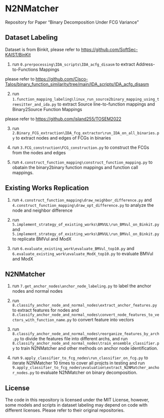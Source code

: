 # N2NMatcher
Repository for Paper “Binary Decomposition Under FCG Variance”

## Dataset Labeling

Dataset is from Binkit, please refer to https://github.com/SoftSec-KAIST/BinKit

1. run `0.prerpocessing\IDA_scripts\IDA_acfg_disasm` to extract Address-to-Functions Mappings 

please refer to https://github.com/Cisco-Talos/binary_function_similarity/tree/main/IDA_scripts/IDA_acfg_disasm

2. run `1.function_mapping_labeling\linux_run_source2binary_mapping_using_treesitter_and_ida.py` to extract Source line-to-function mappings and Binary2Source Function Mappings

please refer to https://github.com/island255/TOSEM2022

3. run `2.Binary_FCG_extraction\IDA_fcg_extractor\run_IDA_on_all_binaries.py` to extract nodes and edges of FCGs in binaries

4. run `3.FCG_construction\FCG_construction.py` to construct the FCGs from the nodes and edges
  
5. run `4.construct_function_mapping\construct_function_mapping.py` to obatain the binary2binary function mappings and function call mappings.

## Existing Works Replication

1. run `4.construct_function_mapping\draw_neighbor_difference.py` and `4.construct_function_mapping\draw_opt_difference.py` to analyze the node and neighbor difference

2. run `5.implement_strategy_of_existing_works\BMVUL\run_BMVul_on_Binkit.py` and `5.implement_strategy_of_existing_works\BMVUL\run_BMVul_on_Binkit.py` to replicate BMVul and ModX

3. run `6.evaluate_existing_work\evaluate_BMVul_top10.py` and `6.evaluate_existing_work\evaluate_ModX_top10.py` to evaluate BMVul and ModX

## N2NMatcher

1. run `7.get_anchor_nodes\anchor_node_labeling.py` to label the anchor nodes and normal nodes

2. run `8.classify_anchor_node_and_normal_nodes\extract_anchor_features.py` to extract features for nodes and `8.classify_anchor_node_and_normal_nodes\convert_node_features_to_vectors_with_function_name.py` to convert feature into vectors

3. run `8.classify_anchor_node_and_normal_nodes\reorganize_features_by_arch.py` to divide the features file into different archs, and run `8.classify_anchor_node_and_normal_nodes\train_ensemble_classifier.py` to train N2NMatcher and other methods on anchor node identification.

4. run `9.apply_classifier_to_fcg_nodes\run_classifier_on_fcg.py` to iterate N2NMatcher 10 times to cover all projcts in testing and run `9.apply_classifier_to_fcg_nodes\evaluation\extract_N2NMatcher_anchor_nodes.py` to evaluate N2NMatcher on binary decomposition.

## License

The code in this repository is licensed under the MIT License, however, some models and scripts in dataset labeling may depend on code with different licenses. Please refer to their original repositories. 
